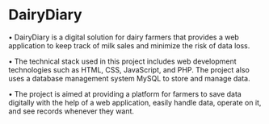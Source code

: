 # DairyDiary
•	DairyDiary is a digital solution for dairy farmers that provides a web application to keep track of milk sales and minimize the risk of data loss.

•	The technical stack used in this project includes web development technologies such as HTML, CSS, JavaScript, and PHP. The project also uses a database management system MySQL  to store and manage data.

•	The project is aimed at providing a platform for farmers to save data digitally with the help of a web  application, easily handle data, operate on it, and see records whenever they want.
